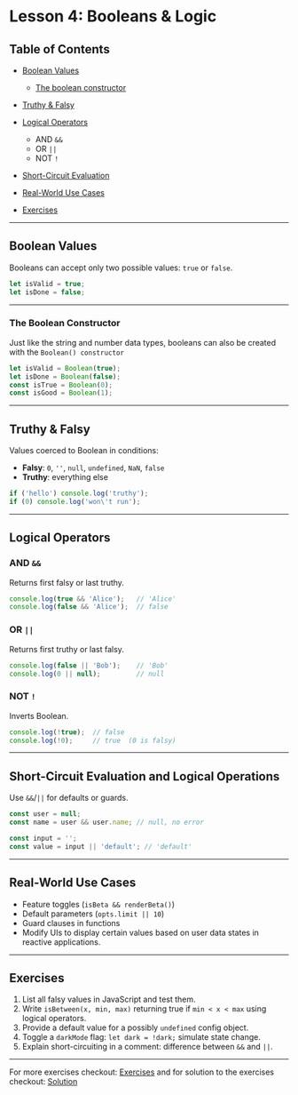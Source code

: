 # Lesson 4: Booleans & Logic

## Table of Contents

* [Boolean Values](#boolean-values)
  * [The boolean constructor](#the-boolean-constructor)
* [Truthy & Falsy](#truthy--falsy)
* [Logical Operators](#logical-operators)

  * AND `&&`
  * OR `||`
  * NOT `!`
* [Short-Circuit Evaluation](#short-circuit-evaluation-and-logical-operations)
* [Real-World Use Cases](#real-world-use-cases)
* [Exercises](#exercises)

---

## Boolean Values

Booleans can accept only two possible values: `true` or `false`.

```js
let isValid = true;
let isDone = false;
```

---

### The Boolean Constructor

Just like the string and number data types, booleans can also be created with the `Boolean() constructor`

```js
let isValid = Boolean(true);
let isDone = Boolean(false);
const isTrue = Boolean(0);
const isGood = Boolean(1);
```

---

## Truthy & Falsy

Values coerced to Boolean in conditions:

* **Falsy**: `0`, `''`, `null`, `undefined`, `NaN`, `false`
* **Truthy**: everything else

```js
if ('hello') console.log('truthy');
if (0) console.log('won\'t run');
```

---

## Logical Operators

### AND `&&`

Returns first falsy or last truthy.

```js
console.log(true && 'Alice');   // 'Alice'
console.log(false && 'Alice');  // false
```

### OR `||`

Returns first truthy or last falsy.

```js
console.log(false || 'Bob');    // 'Bob'
console.log(0 || null);         // null
```

### NOT `!`

Inverts Boolean.

```js
console.log(!true);  // false
console.log(!0);     // true  (0 is falsy)
```

---

## Short-Circuit Evaluation and Logical Operations

Use `&&`/`||` for defaults or guards.

```js
const user = null;
const name = user && user.name; // null, no error

const input = '';
const value = input || 'default'; // 'default'
```

---

## Real-World Use Cases

* Feature toggles (`isBeta && renderBeta()`)
* Default parameters (`opts.limit || 10`)
* Guard clauses in functions
* Modify UIs to display certain values based on user data states in reactive applications.

---

## Exercises

1. List all falsy values in JavaScript and test them.
2. Write `isBetween(x, min, max)` returning true if `min < x < max` using logical operators.
3. Provide a default value for a possibly `undefined` config object.
4. Toggle a `darkMode` flag: `let dark = !dark;` simulate state change.
5. Explain short-circuiting in a comment: difference between `&&` and `||`.

---

For more exercises checkout: [Exercises](./Exercise.txt) and for solution to the exercises checkout: [Solution](./solution.js)
